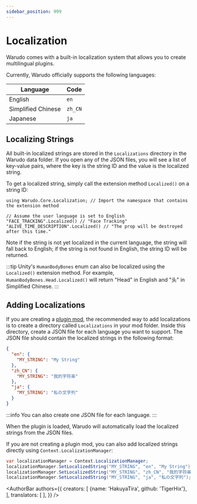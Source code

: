 ```yaml
---
sidebar_position: 999
---
```


# Localization

Warudo comes with a built-in localization system that allows you to create multilingual plugins. 

Currently, Warudo officially supports the following languages:

| Language           | Code    |
|--------------------|---------|
| English            | `en`    |
| Simplified Chinese | `zh_CN` |
| Japanese           | `ja`    |

## Localizing Strings

All built-in localized strings are stored in the `Localizations` directory in the Warudo data folder. If you open any of the JSON files, you will see a list of key-value pairs, where the key is the string ID and the value is the localized string.

To get a localized string, simply call the extension method `Localized()` on a string ID:

```
using Warudo.Core.Localization; // Import the namespace that contains the extension method

// Assume the user language is set to English
"FACE_TRACKING".Localized() // "Face Tracking"
"ALIVE_TIME_DESCRIPTION".Localized() // "The prop will be destroyed after this time."
```

Note if the string is not yet localized in the current language, the string will fall back to English; if the string is not found in English, the string ID will be returned.

:::tip
Unity's `HumanBodyBones` enum can also be localized using the `Localized()` extension method. For example, `HumanBodyBones.Head.Localized()` will return "Head" in English and "头" in Simplified Chinese.
:::

## Adding Localizations

If you are creating a [plugin mod](../plugin-mod), the recommended way to add localizations is to create a directory called `Localizations` in your mod folder. Inside this directory, create a JSON file for each language you want to support. The JSON file should contain the localized strings in the following format:

```json
{
  "en": {
    "MY_STRING": "My String"
  },
  "zh_CN": {
    "MY_STRING": "我的字符串"
  },
  "ja": {
    "MY_STRING": "私の文字列"
  }
}
```

:::info
You can also create one JSON file for each language.
:::

When the plugin is loaded, Warudo will automatically load the localized strings from the JSON files.

If you are not creating a plugin mod, you can also add localized strings directly using `Context.LocalizationManager`:

```csharp
var localizationManager = Context.LocalizationManager;
localizationManager.SetLocalizedString("MY_STRING", "en", "My String");
localizationManager.SetLocalizedString("MY_STRING", "zh_CN", "我的字符串");
localizationManager.SetLocalizedString("MY_STRING", "ja", "私の文字列");
```

<AuthorBar authors={{
creators: [
{name: 'HakuyaTira', github: 'TigerHix'},
],
translators: [
],
}} />
